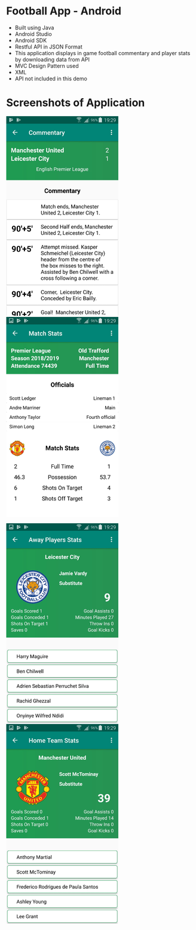 # Football App - Android
- Built using Java
- Android Studio
- Android SDK
- Restful API in JSON Format
- This application displays in game football commentary and player stats by downloading data from API
- MVC Design Pattern used
- XML
- API not included in this demo

# Screenshots of Application

<img src="Screenshots/image0.jpeg" width=300> <img src="Screenshots/image1.jpeg" width=300>


<img src="Screenshots/image2.jpeg" width=300> <img src="Screenshots/image3.jpeg" width=300>
